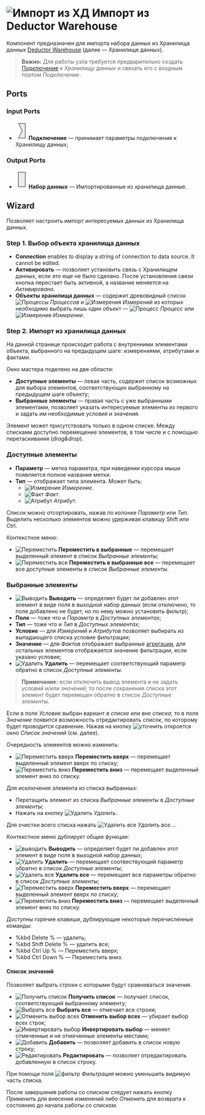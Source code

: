 # ![Импорт из ХД](../../images/icons/data-sources/wh-datawarehouse-import_default.svg) Импорт из Deductor Warehouse

Компонент предназначен для импорта набора данных из Хранилища данных [Deductor Warehouse](../../data-format/data-warehouse.md) (далее — Хранилище данных).

> **Важно:** Для работы узла требуется предварительно создать [Подключение](../connections/README.md) к *Хранилищу данных* и связать его с входным портом *Подключение*.

## Ports

### Input Ports

* ![Порт подключений](../../images/icons/app/node/ports/inputs/link_inactive.svg) **Подключение** — принимает параметры подключения к Хранилищу данных;

### Output Ports

* ![Выходной порт таблицы](../../images/icons/app/node/ports/inputs/table_inactive.svg) **Набор данных** — Импортированные из хранилища данные.

## Wizard

Позволяет настроить импорт интересуемых данных из Хранилища данных.

### Step 1. Выбор объекта хранилища данных

* **Connection** enables to display a string of connection to data source. It cannot be edited.
* **Активировать** — позволяет установить связь с Хранилищем данных, если это еще не было сделано. После установления связи кнопка перестает быть активной, а название меняется на *Активировано*.
* **Объекты хранилища данных** — содержит древовидный список ![Процессы](../../images/icons/data-warehouse/fact-tables-folder_default.svg) *Процессов* и ![Измерения](../../images/icons/data-warehouse/dimensions-folder_default.svg) *Измерений* из которых необходимо выбрать лишь один объект — ![Процесс](../../images/icons/data-warehouse/fact-table_default.svg) *Процесс* или ![Измерение](../../images/icons/data-warehouse/dimension_default.svg) *Измерение*.

### Step 2. Импорт из хранилища данных

На данной странице происходит работа с внутренними элементами объекта, выбранного на предыдущем шаге: измерениями, атрибутами и фактами.

Окно мастера поделено на две области:

* **Доступные элементы** — левая часть, содержит список возможных для выбора элементов, соответствующих выбранному на предыдущем шаге объекту;
* **Выбранные элементы** — правая часть с уже выбранными элементами, позволяет указать интересуемые элементы из первого и задать им необходимые условия и значения.

Элемент может присутствовать только в одном списке. Между списками доступно перемещение элементов, в том числе и с помощью перетаскивания (*drag&drop*).

### Доступные элементы

* **Параметр** — метка параметра, при наведении курсора мыши появляется полное название метки.
* **Тип** — отображает типа элемента. Может быть:
   * ![Измерение](../../images/icons/data-warehouse/dimension_default.svg) *Измерение*.
   * ![Факт](../../images/icons/data-warehouse/fact_default.svg) *Факт*.
   * ![Атрибут](../../images/icons/data-warehouse/attribute_default.svg) *Атрибут*.

Список можно отсортировать, нажав по колонке *Параметр* или *Тип*. Выделить несколько элементов можно удерживая клавишу Shift или Ctrl.

Контекстное меню:

* ![Переместить](../../images/icons/toolbar-controls/create-out-column_default.svg) **Переместить в выбранные** — перемещает выделенный элемент в список *Выбранные элементы*;
* ![Переместить все](../../images/icons/toolbar-controls/create-out-columns_default.svg) **Переместить в выбранные все** — перемещает все доступные элементы в список *Выбранные элементы*.

### Выбранные элементы

* ![Выводить](../../images/icons/data-warehouse/on_default.svg) **Выводить** — определяет будет ли добавлен этот элемент в виде поля в выходной набор данных (если отключено, то поле добавлено не будет, но по нему можно установить фильтр);
* **Поле** — тоже что и *Параметр* в *Доступных элементах*;
* **Тип** — тоже что и *Тип* в *Доступных элементах*;
* **Условие** — для *Измерений* и *Атрибутов* позволяет выбирать из выпадающего списка условие фильтрации;
* **Значение** — для *Фактов* отображает выбранные [агрегации](../../processors/func/aggregation-functions.md), для остальных элементов отображается значение фильтрации, если указано условие;
* ![Удалить](../../images/icons/toolbar-controls/delete_default.svg) **Удалить** — перемещает соответствующий параметр обратно в список *Доступные элементы*.

> **Примечание:** если отключить вывод элемента и не задать *условий* и/или *значений*, то после сохранения списка этот элемент будет перемещен обратно в список *Доступные элементы*.

Если в поле *Условие* выбран вариант *в списке* или *вне списка*, то в поле *Значение* появится возможность отредактировать список, по которому будет проводится сравнение. Нажав на кнопку ![уточнить](../../images/extjs-theme/form/open-trigger/open-trigger_default.svg) откроется окно *Список значений* (см. далее).

Очередность элементов можно изменить:

* ![Переместить вверх](../../images/icons/toolbar-controls/moveup_default.svg) **Переместить вверх** — перемещает выделенный элемент вверх по списку;
* ![Переместить вниз](../../images/icons/toolbar-controls/movedown_default.svg) **Переместить вниз** — перемещает выделенный элемент вниз по списку.

Для исключения элемента из списка выбранных:

* Перетащить элемент из списка *Выбранные элементы* в *Доступные элементы*;
* Нажать на кнопку ![Удалить](../../images/icons/toolbar-controls/delete_default.svg) *Удалить*.

Для очистки всего списка нажать ![Удалить все](../../images/icons/toolbar-controls/delete-all_default.svg) *Удалить все...*.

Контекстное меню дублирует общие функции:

* ![выводить](../../images/icons/checkbox-states/checked_default.svg) **Выводить** — определяет будет ли добавлен этот элемент в виде поля в выходной набор данных;
* ![Удалить](../../images/icons/toolbar-controls/delete_default.svg) **Удалить** — перемещает соотвествующий параметр обратно в список *Доступные элементы*;
* ![Удалить все](../../images/icons/toolbar-controls/delete-all_default.svg) **Удалить все** — перемещает все параметры обратно в список *Доступные элементы*;
* ![Переместить вверх](../../images/icons/toolbar-controls/moveup_default.svg) **Переместить вверх** — перемещает выделенный элемент вверх по списку;
* ![Переместить вниз](../../images/icons/toolbar-controls/movedown_default.svg) **Переместить вниз** — перемещает выделенный элемент вниз по списку.

Доступны горячие клавиши, дублирующие некоторые перечисленные команды:

* %kbd Delete % — удалить;
* %kbd Shift Delete % — удалить все;
* %kbd Ctrl Up % — Переместить вверх;
* %kbd Ctrl Down % — Переместить вниз.

#### Список значений

Позволяет выбрать строки с которыми будут сравниваться значения.

* ![Получить список](../../images/icons/toolbar-controls/get-column-list_default.svg) **Получить список** — получает список, соответствующий выбранному элементу;
* ![Выбрать все](../../images/icons/toolbar-controls/check-all_default.svg) **Выбрать все** — отмечает все строки;
* ![Отменить выбор всех](../../images/icons/toolbar-controls/uncheck-all_default.svg) **Отменить выбор всех** — убирает выбор всех строк;
* ![Инвертировать выбор](../../images/icons/toolbar-controls/reverse-check_default.svg) **Инвертировать выбор** — меняет отмеченные и не отмеченные элементы местами;
* ![Добавить](../../images/icons/toolbar-controls/plus_default.svg) **Добавить** — позволяет добавить в список новую строку;
* ![Редактировать](../../images/icons/toolbar-controls/edit_default.svg) **Редактировать** — позволяет отредактировать добавленную в список строку.

При помощи поля ![фильтр](../../images/icons/toolbar-controls/filter_default.svg) *Фильтрация* можно уменьшить видимую часть списка.

После завершения работы со списком следует нажать кнопку *Применить* для внесения изменений либо *Отменить* для возврата к состоянию до начала работы со списком.
